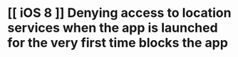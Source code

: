 #     [[ iOS 8 ]] Denying access to location services when the app is launched for the very first time blocks the app
